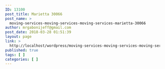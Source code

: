 ```yaml
---
ID: 13100
post_title: Marietta 30066
post_name: >
  moving-services-moving-services-moving-services-marietta-30066
author: mrgabonijeff@gmail.com
post_date: 2018-03-28 01:51:39
layout: page
link: >
  http://localhost/wordpress/moving-services-moving-services-moving-services-marietta-30066/
published: true
tags: [ ]
categories: [ ]
---
```

